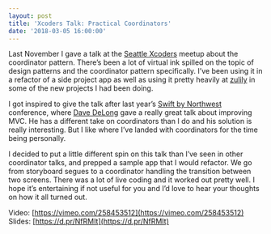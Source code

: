 ```yaml
---
layout: post
title: 'Xcoders Talk: Practical Coordinators'
date: '2018-03-05 16:00:00'
---
```


Last November I gave a talk at the [Seattle Xcoders](http://seattlexcoders.org) meetup about the coordinator pattern. There’s been a lot of virtual ink spilled on the topic of design patterns and the coordinator pattern specifically. I’ve been using it in a refactor of a side project app as well as using it pretty heavily at [zulily](https://www.zulily.com) in some of the new projects I had been doing.

I got inspired to give the talk after last year’s [Swift by Northwest](https://swiftbynorthwest.com) conference, where [Dave DeLong](https://davedelong.com/blog/2017/11/06/a-better-mvc-part-1-the-problems/) gave a really great talk about improving MVC. He has a different take on coordinators than I do and his solution is really interesting. But I like where I’ve landed with coordinators for the time being personally.

I decided to put a little different spin on this talk than I’ve seen in other coordinator talks, and prepped a sample app that I would refactor. We go from storyboard segues to a coordinator handling the transition between two screens. There was a lot of live coding and it worked out pretty well. I hope it’s entertaining if not useful for you and I’d love to hear your thoughts on how it all turned out.

Video: [https://vimeo.com/258453512](https://vimeo.com/258453512)
Slides: [https://d.pr/NfRMIt](https://d.pr/NfRMIt)